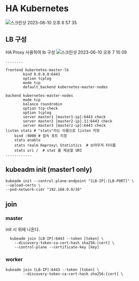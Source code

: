 # HA Kubernetes 

![스크린샷 2023-06-10 오후 6 57 35](https://github.com/beomsun1234/kubernetes/assets/68090443/a33a6150-da22-4848-a5ef-f8c6cd3fd257)


##  LB 구성
HA Proxy 사용하여 lb 구성
![스크린샷 2023-06-10 오후 7 10 09](https://github.com/beomsun1234/kubernetes/assets/68090443/01fd6dd4-c429-467f-b15f-121c91736ce2)


    ........
    
    frontend kubernetes-master-lb
            bind 0.0.0.0:6443
            option tcplog
            mode tcp
            default_backend kubernetes-master-nodes

    backend kubernetes-master-nodes
            mode tcp
            balance roundrobin
            option tcp-check
            option tcplog
            server master1 [master1-ip]:6443 check
            server master2 [master2-ip].11:6443 check
            server master3 [master2-ip]:6443 check
    listen stats # "stats"라는 이름으로 listen 지정
        bind :9000 # 접속 포트 지정
        stats enable
        stats realm Haproxy\ Statistics  # 브라우저 타이틀
        stats uri /  # stat 를 제공할 URI
    ............ 
    
## kubeadm init (master1 only)

    kubeadm init --control-plane-endpoint "[LB-IP]:[LB-PORT]" \
    --upload-certs \
    --pod-network-cidr "192.168.0.0/16"

## join

### master
init 시 위에 나온다.

      kubeadm join [LB-IP]:6443 --token [token] \
        --discovery-token-ca-cert-hash sha256:[cert] \
        --control-plane --certificate-key [key]
      
### worker

    kubeadm join [LB-IP]:6443 --token [token] \
            --discovery-token-ca-cert-hash sha256:[cert] \
